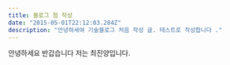 ```yaml
---
title: 블로그 첨 작성
date: "2015-05-01T22:12:03.284Z"
description: "안녕하세여 기술블로그 처음 작성 글. 테스트로 작성합니다 ."
---
```


안녕하세요 반갑습니다 저는 최진양입니다.  